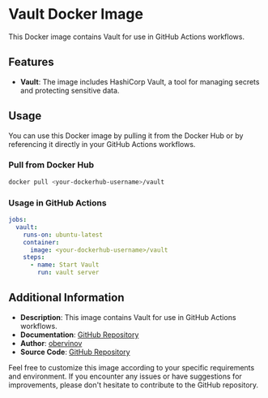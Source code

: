 # Vault Docker Image

This Docker image contains Vault for use in GitHub Actions workflows.

## Features

- **Vault**: The image includes HashiCorp Vault, a tool for managing secrets and protecting sensitive data.

## Usage

You can use this Docker image by pulling it from the Docker Hub or by referencing it directly in your GitHub Actions workflows.

### Pull from Docker Hub

```bash
docker pull <your-dockerhub-username>/vault
```

### Usage in GitHub Actions

```yaml
jobs:
  vault:
    runs-on: ubuntu-latest
    container:
      image: <your-dockerhub-username>/vault
    steps:
      - name: Start Vault
        run: vault server
```

## Additional Information

- **Description**: This image contains Vault for use in GitHub Actions workflows.
- **Documentation**: [GitHub Repository](https://github.com/obervinov/images/docker/vault/README.md)
- **Author**: [obervinov](https://github.com/obervinov)
- **Source Code**: [GitHub Repository](https://github.com/obervinov/images)

Feel free to customize this image according to your specific requirements and environment. If you encounter any issues or have suggestions for improvements, please don't hesitate to contribute to the GitHub repository.
